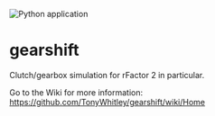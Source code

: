 ![Python application](https://github.com/TonyWhitley/gearshift/workflows/Python%20application/badge.svg)
# gearshift
Clutch/gearbox simulation for rFactor 2 in particular.

Go to the Wiki for more information: https://github.com/TonyWhitley/gearshift/wiki/Home
